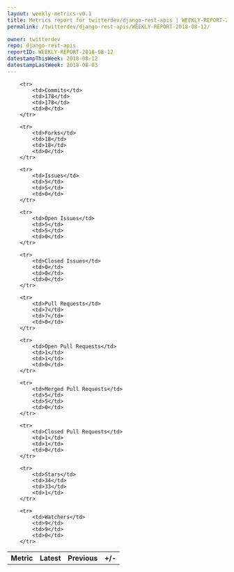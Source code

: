 ```yaml
---
layout: weekly-metrics-v0.1
title: Metrics report for twitterdev/django-rest-apis | WEEKLY-REPORT-2018-08-12
permalink: /twitterdev/django-rest-apis/WEEKLY-REPORT-2018-08-12/

owner: twitterdev
repo: django-rest-apis
reportID: WEEKLY-REPORT-2018-08-12
datestampThisWeek: 2018-08-12
datestampLastWeek: 2018-08-03
---
```




<table style="width: 100%;">
    <tr>
        <th>Metric</th>
        <th>Latest</th>
        <th>Previous</th>
        <th>+/-</th>
    </tr>

        <tr>
            <td>Commits</td>
            <td>178</td>
            <td>178</td>
            <td>0</td>
        </tr>
        
        <tr>
            <td>Forks</td>
            <td>18</td>
            <td>18</td>
            <td>0</td>
        </tr>
        
        <tr>
            <td>Issues</td>
            <td>5</td>
            <td>5</td>
            <td>0</td>
        </tr>
        
        <tr>
            <td>Open Issues</td>
            <td>5</td>
            <td>5</td>
            <td>0</td>
        </tr>
        
        <tr>
            <td>Closed Issues</td>
            <td>0</td>
            <td>0</td>
            <td>0</td>
        </tr>
        
        <tr>
            <td>Pull Requests</td>
            <td>7</td>
            <td>7</td>
            <td>0</td>
        </tr>
        
        <tr>
            <td>Open Pull Requests</td>
            <td>1</td>
            <td>1</td>
            <td>0</td>
        </tr>
        
        <tr>
            <td>Merged Pull Requests</td>
            <td>5</td>
            <td>5</td>
            <td>0</td>
        </tr>
        
        <tr>
            <td>Closed Pull Requests</td>
            <td>1</td>
            <td>1</td>
            <td>0</td>
        </tr>
        
        <tr>
            <td>Stars</td>
            <td>34</td>
            <td>33</td>
            <td>1</td>
        </tr>
        
        <tr>
            <td>Watchers</td>
            <td>9</td>
            <td>9</td>
            <td>0</td>
        </tr>
        
</table>
